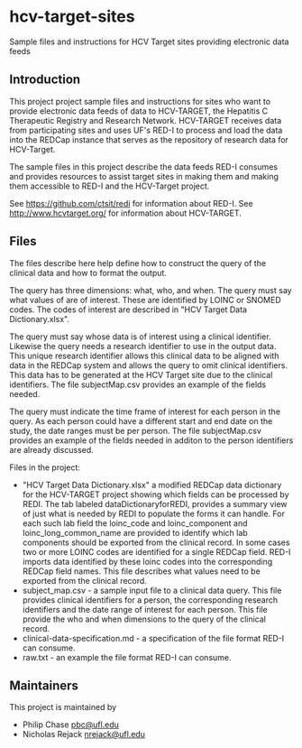 hcv-target-sites
================

Sample files and instructions for HCV Target sites providing electronic data feeds

## Introduction

This project project sample files and instructions for sites who want to provide electronic data feeds of data to HCV-TARGET, the Hepatitis C Therapeutic Registry and Research Network.  HCV-TARGET receives data from participating sites and uses UF's RED-I to process and load the data into the REDCap instance that serves as the repository of research data for HCV-Target.

The sample files in this project describe the data feeds RED-I consumes and provides resources to assist target sites in making them and making them accessible to RED-I and the HCV-Target project.  

See https://github.com/ctsit/redi for information about RED-I.
See http://www.hcvtarget.org/ for information about HCV-TARGET.

## Files

The files describe here help define how to construct the query of the clinical data and how to format the output.  

The query has three dimensions: what, who, and when.  The query must say what values of are of interest.  These are identified by LOINC or SNOMED codes.  The codes of interest are described in "HCV Target Data Dictionary.xlsx".  

The query must say whose data is of interest using a clinical identifier.  Likewise the query needs a research identifier to use in the output data.  This unique research identifier allows this clinical data to be aligned with data in the REDCap system and allows the query to omit clinical identifiers.  This data has to be generated at the HCV Target site due to the  clinical identifiers.  The file subjectMap.csv provides an example of the fields needed.  

The query must indicate the time frame of interest for each person in the query.  As each person could have a different start and end date on the study, the date ranges must be per person.  The file subjectMap.csv provides an example of the fields needed in additon to the person identifiers are already discussed.

Files in the project:

 * "HCV Target Data Dictionary.xlsx" a modified REDCap data dictionary for the HCV-TARGET project showing which fields can be processed by REDI.  The tab labeled dataDictionaryforREDI, provides a summary view of just what is needed by REDI to populate the forms it can handle.  For each such lab field the loinc_code and loinc_component and loinc_long_common_name are provided to identify which lab components should be exported from the clinical record.  In some cases two or more LOINC codes are identified for a single REDCap field.  RED-I imports data identified by these loinc codes into the corresponding REDCap field names.  This file describes what values need to be exported from the clinical record.
 * subject_map.csv - a sample input file to a clinical data query.  This file provides clinical identifiers for a person, the corresponding research identifiers and the date range of interest for each person.  This file provide the who and when dimensions to the query of the clinical record.  
 * clinical-data-specification.md - a specification of the file format RED-I can consume.  
 * raw.txt - an example the file format RED-I can consume.

## Maintainers

This project is maintained by 

  * Philip Chase <pbc@ufl.edu>
  * Nicholas Rejack <nrejack@ufl.edu>
